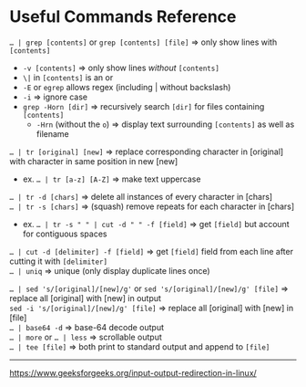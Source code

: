 # Useful Commands Reference
`… | grep [contents]` or `grep [contents] [file]` ⇒ only show lines with `[contents]` <br>
- `-v [contents]` ⇒ only show lines *without* `[contents]`
- `\|` in `[contents]` is an or
- `-E` or `egrep` allows regex (including | without backslash)
- `-i` ⇒ ignore case
- `grep -Horn [dir]` ⇒ recursively search `[dir]` for files containing `[contents]`
  - `-Hrn` (without the `o`) ⇒ display text surrounding `[contents]` as well as filename

`… | tr [original] [new]` ⇒ replace corresponding character in [original] with character in same position in new [new]
- ex. `… | tr [a-z] [A-Z]` ⇒ make text uppercase

`… | tr -d [chars]` ⇒ delete all instances of every character in [chars] <br>
`… | tr -s [chars]` ⇒ (squash) remove repeats for each character in [chars]
- ex. `… | tr -s " " | cut -d " " -f [field]` ⇒ get `[field]` but account for contiguous spaces

`… | cut -d [delimiter] -f [field]` ⇒ get `[field]` field from each line after cutting it with `[delimiter]` <br>
`… | uniq` ⇒ unique (only display duplicate lines once) <br>

`… | sed 's/[original]/[new]/g'` or `sed 's/[original]/[new]/g' [file]` ⇒ replace all [original] with [new] in output <br>
`sed -i 's/[original]/[new]/g' [file]` ⇒ replace all [original] with [new] in [file] <br>
`… | base64 -d` ⇒ base-64 decode output <br>
`… | more` or `… | less` ⇒ scrollable output <br>
`… | tee [file]` ⇒ both print to standard output and append to `[file]`

---
https://www.geeksforgeeks.org/input-output-redirection-in-linux/
